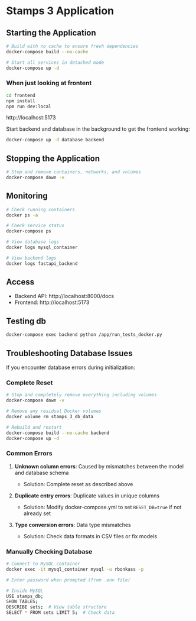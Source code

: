 # Stamps 3 Application

## Starting the Application

```bash
# Build with no cache to ensure fresh dependencies
docker-compose build --no-cache

# Start all services in detached mode
docker-compose up -d
```

### When just looking at frontent

```bash
cd frontend
npm install
npm run dev:local
```

http://localhost:5173

Start backend and database in the background to get the frontend working:

```bash
docker-compose up -d database backend
```

## Stopping the Application

```bash
# Stop and remove containers, networks, and volumes
docker-compose down -v
```

## Monitoring

```bash
# Check running containers
docker ps -a

# Check service status
docker-compose ps

# View database logs
docker logs mysql_container

# View backend logs
docker logs fastapi_backend
```

## Access

- Backend API: http://localhost:8000/docs
- Frontend: http://localhost:5173

## Testing db

```bash
docker-compose exec backend python /app/run_tests_docker.py
```

## Troubleshooting Database Issues

If you encounter database errors during initialization:

### Complete Reset

```bash
# Stop and completely remove everything including volumes
docker-compose down -v

# Remove any residual Docker volumes
docker volume rm stamps_3_db_data

# Rebuild and restart
docker-compose build --no-cache backend
docker-compose up -d
```

### Common Errors

1. **Unknown column errors**: Caused by mismatches between the model and database schema
   - Solution: Complete reset as described above

2. **Duplicate entry errors**: Duplicate values in unique columns
   - Solution: Modify docker-compose.yml to set `RESET_DB=true` if not already set

3. **Type conversion errors**: Data type mismatches 
   - Solution: Check data formats in CSV files or fix models

### Manually Checking Database

```bash
# Connect to MySQL container
docker exec -it mysql_container mysql -u rbonkass -p

# Enter password when prompted (from .env file)

# Inside MySQL
USE stamps_db;
SHOW TABLES;
DESCRIBE sets;  # View table structure
SELECT * FROM sets LIMIT 5;  # Check data
```
